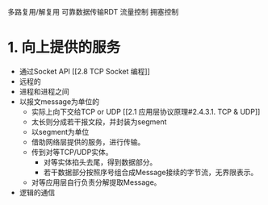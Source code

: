 多路复用/解复用
可靠数据传输RDT
流量控制
拥塞控制

# 1. 向上提供的服务
- 通过Socket API [[2.8 TCP Socket 编程]]
- 远程的
- 进程和进程之间
- 以报文message为单位的
	- 实际上向下交给TCP or UDP [[2.1 应用层协议原理#2.4.3.1. TCP & UDP]]
	- 太长则分成若干报文段，并封装为segment
	- 以segment为单位
	- 借助网络层提供的服务，进行传输。
	- 传到对等TCP/UDP实体。
		- 对等实体掐头去尾，得到数据部分。
		- 若干数据部分按照序号组合成Message接续的字节流，无界限表示。
	- 对等应用层自行负责分解提取Message。
- 逻辑的通信
